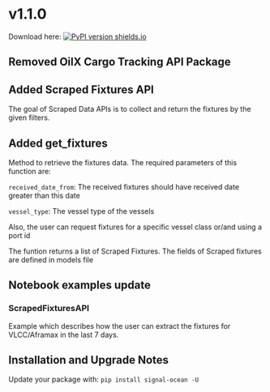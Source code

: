 # v1.1.0
Download here: [![PyPI version shields.io](https://img.shields.io/pypi/v/signal-ocean.svg)](https://pypi.python.org/pypi/signal-ocean/)


## Removed OilX Cargo Tracking API Package
## Added Scraped Fixtures API

The goal of Scraped Data APIs is to collect and return the fixtures by the given filters.  

## Added get_fixtures
Method to retrieve the fixtures data. 
The required parameters of this function are:
 
`received_date_from`: The received fixtures should have received date greater than this date 

`vessel_type`: The vessel type of the vessels

Also, the user can request fixtures for a specific vessel class or/and using a port id 

The funtion returns a list of Scraped Fixtures. The fields of Scraped fixtures 
are defined in models file 

## Notebook examples update

### ScrapedFixturesAPI
Example which describes how the user can extract the fixtures for VLCC/Aframax in the last 7 days.


## Installation and Upgrade Notes
Update your package with:
`pip install signal-ocean -U`
